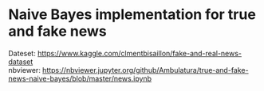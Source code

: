 # Naive Bayes implementation for true and fake news
Dateset: https://www.kaggle.com/clmentbisaillon/fake-and-real-news-dataset <br>
nbviewer: https://nbviewer.jupyter.org/github/Ambulatura/true-and-fake-news-naive-bayes/blob/master/news.ipynb

